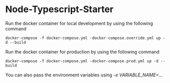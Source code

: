 # Node-Typescript-Starter

Run the docker container for local development by using the following command

``` docker-compose -f docker-compose.yml -docker-compose.override.yml up -d --build  ```


Run the docker container for production by using the following command

``` docker-compose -f docker-compose.yml -docker-compose.prod.yml up -d --build ```

You can also pass the environment variables using *-e VARIABLE_NAME=...*
